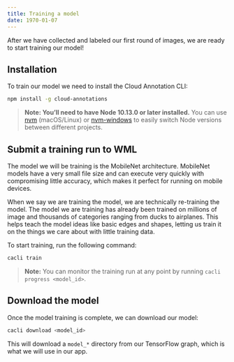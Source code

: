 ```yaml
---
title: Training a model
date: 1970-01-07
---
```

After we have collected and labeled our first round of images, we are ready to start training our model! 

## Installation
To train our model we need to install the Cloud Annotation CLI:
```bash
npm install -g cloud-annotations
```

> **Note: You’ll need to have Node 10.13.0 or later installed.** You can use [nvm](https://github.com/creationix/nvm#installation) (macOS/Linux) or [nvm-windows](https://github.com/coreybutler/nvm-windows#node-version-manager-nvm-for-windows) to easily switch Node versions between different projects.

## Submit a training run to WML
The model we will be training is the MobileNet architecture. MobileNet models have a very small file size and can execute very quickly with compromising little accuracy, which makes it perfect for running on mobile devices.

When we say we are training the model, we are technically re-training the model. The model we are training has already been trained on millions of image and thousands of categories ranging from ducks to airplanes. This helps teach the model ideas like basic edges and shapes, letting us train it on the things we care about with little training data.

To start training, run the following command:
```bash
cacli train
```
> **Note:** You can monitor the training run at any point by running `cacli progress <model_id>`.

## Download the model
Once the model training is complete, we can download our model:
```bash
cacli download <model_id>
```
This will download a `model_*` directory from our TensorFlow graph, which is what we will use in our app.

